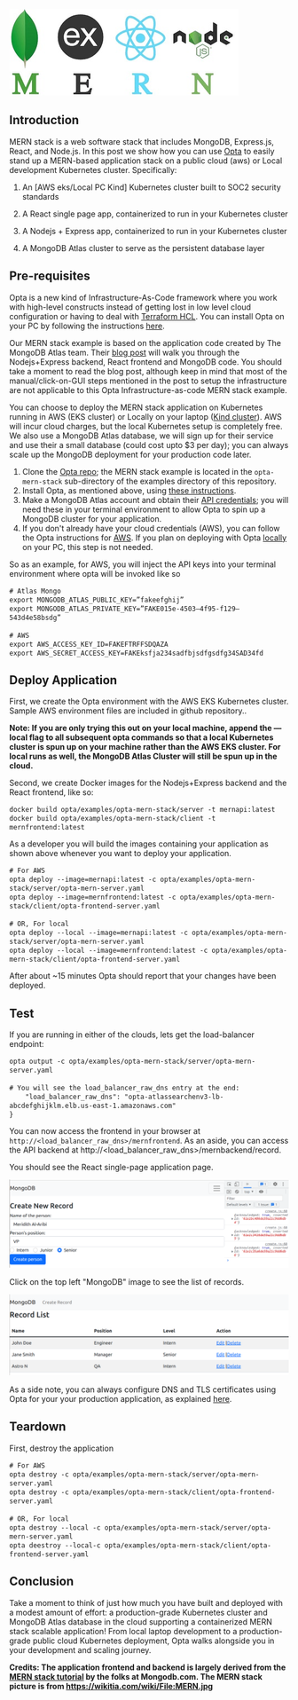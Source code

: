 ![alt text](MERN.jpg "MERN Stack MongoDB, Express, React, Node.js")
## Introduction

MERN stack is a web software stack that includes MongoDB, Express.js, React, and Node.js. In this post we show how you can use [Opta](https://docs.opta.dev/) to easily stand up a MERN-based application stack on a public cloud (aws) or Local development Kubernetes cluster. Specifically:

1. An [AWS eks/Local PC Kind] Kubernetes cluster built to SOC2 security standards

2. A React single page app, containerized to run in your Kubernetes cluster

3. A Nodejs + Express app, containerized to run in your Kubernetes cluster

4. A MongoDB Atlas cluster to serve as the persistent database layer


## Pre-requisites

Opta is a new kind of Infrastructure-As-Code framework where you work with high-level constructs instead of getting lost in low level cloud configuration or having to deal with [Terraform HCL](https://blog.runx.dev/my-pet-peeves-with-terraform-f9bb37d94950). You can install Opta on your PC by following the instructions [here](https://docs.opta.dev/installation/).

Our MERN stack example is based on the application code created by The MongoDB Atlas team. Their [blog post](https://www.mongodb.com/languages/mern-stack-tutorial) will walk you through the Nodejs+Express backend, React frontend and MongoDB code. You should take a moment to read the blog post, although keep in mind that most of the manual/click-on-GUI steps mentioned in the post to setup the infrastructure are not applicable to this Opta Infrastructure-as-code MERN stack example.

You can choose to deploy the MERN stack application on Kubernetes running in AWS (EKS cluster) or Locally on your laptop ([Kind cluster](https://kind.sigs.k8s.io/docs/user/quick-start/)). AWS will incur cloud charges, but the local Kubernetes setup is completely free. We also use a MongoDB Atlas database, we will sign up for their service and use their a small database (could cost upto $3 per day); you can always scale up the MongoDB deployment for your production code later.


1. Clone the [Opta repo](https://github.com/run-x/opta); the MERN stack example is located in the `opta-mern-stack` sub-directory of the examples directory of this repository.
2. Install Opta, as mentioned above, using [these instructions](https://docs.opta.dev/installation/).
3. Make a MongoDB Atlas account and obtain their [API credentials](https://docs.atlas.mongodb.com/tutorial/manage-programmatic-access?utm_source=runx_opta&utm_campaign=pla&utm_medium=referral); you will need these in your terminal environment to allow Opta to spin up a MongoDB cluster for your application.
4. If you don't already have your cloud credentials (AWS), you can follow the Opta instructions for [AWS](https://docs.opta.dev/getting-started/aws/). If you plan on deploying with Opta [locally](https://docs.opta.dev/getting-started/local/) on your PC, this step is not needed.

So as an example, for AWS, you will inject the API keys into your terminal environment where opta will be invoked like so

```
# Atlas Mongo
export MONGODB_ATLAS_PUBLIC_KEY=”fakeefghij”
export MONGODB_ATLAS_PRIVATE_KEY=”FAKE015e-4503–4f95-f129–543d4e58bsdg”

# AWS
export AWS_ACCESS_KEY_ID=FAKEFTRFFSDQAZA
export AWS_SECRET_ACCESS_KEY=FAKEksfja234sadfbjsdfgsdfg34SAD34fd

```

## Deploy Application

First, we create the Opta environment with the AWS EKS Kubernetes cluster. Sample AWS environment files are included in github repository..

__Note: If you are only trying this out on your local machine, append the — local flag to all subsequent opta commands so that a local Kubernetes cluster is spun up on your machine rather than the AWS EKS cluster. For local runs as well, the MongoDB Atlas Cluster will still be spun up in the cloud.__

Second, we create Docker images for the Nodejs+Express backend and the React frontend, like so:

```
docker build opta/examples/opta-mern-stack/server -t mernapi:latest
docker build opta/examples/opta-mern-stack/client -t mernfrontend:latest
```

As a developer you will build the images containing your application as shown above whenever you want to deploy your application. 



```
# For AWS
opta deploy --image=mernapi:latest -c opta/examples/opta-mern-stack/server/opta-mern-server.yaml 
opta deploy --image=mernfrontend:latest -c opta/examples/opta-mern-stack/client/opta-frontend-server.yaml 

# OR, For local
opta deploy --local --image=mernapi:latest -c opta/examples/opta-mern-stack/server/opta-mern-server.yaml 
opta deploy --local --image=mernfrontend:latest -c opta/examples/opta-mern-stack/client/opta-frontend-server.yaml  
```

After about ~15 minutes Opta should report that your changes have been deployed. 
## Test

If you are running in either of the clouds, lets get the load-balancer endpoint:

```
opta output -c opta/examples/opta-mern-stack/server/opta-mern-server.yaml

# You will see the load_balancer_raw_dns entry at the end: 
    "load_balancer_raw_dns": "opta-atlassearchenv3-lb-abcdefghijklm.elb.us-east-1.amazonaws.com"
}
```

You can now access the frontend in your browser at `http://<load_balancer_raw_dns>/mernfrontend`. As an aside, you can access the API backend at http://<load_balancer_raw_dns>/mernbackend/record.

You should see the React single-page application page.


![alt text](mern-insert-record.png "MERN Stack React SPA Insert Record")

Click on the top left "MongoDB" image to see the list of records.

![alt text](mern-record-list.png "MERN Stack React SPA Record List")

As a side note, you can always configure DNS and TLS certificates using Opta for your your production application, as explained [here](https://docs.opta.dev/tutorials/ingress/).

## Teardown

First, destroy the application
```
# For AWS
opta destroy -c opta/examples/opta-mern-stack/server/opta-mern-server.yaml 
opta destroy -c opta/examples/opta-mern-stack/client/opta-frontend-server.yaml 

# OR, For local
opta destroy --local -c opta/examples/opta-mern-stack/server/opta-mern-server.yaml 
opta deestroy --local-c opta/examples/opta-mern-stack/client/opta-frontend-server.yaml  
```


## Conclusion

Take a moment to think of just how much you have built and deployed with a modest amount of effort: a production-grade Kubernetes cluster and MongoDB Atlas database in the cloud supporting a containerized MERN stack scalable application! From local laptop development to a production-grade public cloud Kubernetes deployment, Opta walks alongside you in your development and scaling journey. 


__Credits: The application frontend and backend is largely derived from the [MERN stack tutorial](https://www.mongodb.com/languages/mern-stack-tutorial) by the folks at Mongodb.com. The MERN stack picture is from https://wikitia.com/wiki/File:MERN.jpg__